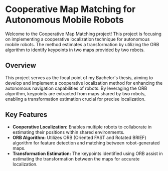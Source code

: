 # Cooperative Map Matching for Autonomous Mobile Robots

Welcome to the Cooperative Map Matching project! This project is focusing on implementing a cooperative localization technique for autonomous mobile robots. The method estimates a transformation by utilizing the ORB algorithm to identify keypoints in two maps provided by two robots.

## Overview

This project serves as the focal point of my Bachelor's thesis, aiming to develop and implement a cooperative localization method for enhancing the autonomous navigation capabilities of robots. By leveraging the ORB algorithm, keypoints are extracted from maps shared by two robots, enabling a transformation estimation crucial for precise localization.

## Key Features

- **Cooperative Localization:** Enables multiple robots to collaborate in estimating their positions within shared environments.
- **ORB Algorithm:** Utilizes ORB (Oriented FAST and Rotated BRIEF) algorithm for feature detection and matching between robot-generated maps.
- **Transformation Estimation:** The keypoints identified using ORB assist in estimating the transformation between the maps for accurate localization.
